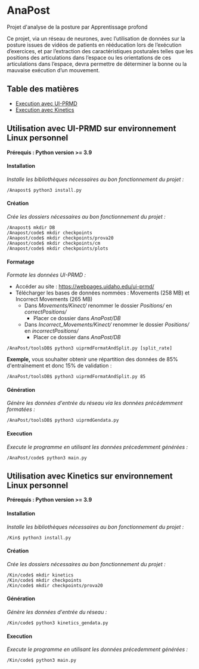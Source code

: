 # AnaPost
Projet d'analyse de la posture par Apprentissage profond

Ce projet, via un réseau de neurones, avec l’utilisation de données sur la posture issues de vidéos de patients en rééducation lors de l’exécution d’exercices, et par l’extraction des caractéristiques posturales telles que les positions des articulations dans l’espace ou les orientations de ces articulations dans l’espace, devra permettre de déterminer la bonne ou la mauvaise exécution d’un mouvement.

## Table des matières
* [Execution avec UI-PRMD](#utilisation-avec-ui-prmd-sur-environnement-linux-personnel)
* [Execution avec Kinetics](#utilisation-avec-kinetics-sur-environnement-linux-personnel)

## Utilisation avec UI-PRMD sur environnement Linux personnel

**Prérequis : Python version >= 3.9**

#### Installation
*Installe les bibliothèques nécessaires au bon fonctionnement du projet :*

```
/Anapost$ python3 install.py
```

#### Création
*Crée les dossiers nécessaires au bon fonctionnement du projet :*

```
/Anapost$ mkdir DB
/Anapost/code$ mkdir checkpoints
/Anapost/code$ mkdir checkpoints/prova20
/Anapost/code$ mkdir checkpoints/cm
/Anapost/code$ mkdir checkpoints/plots
```

#### Formatage
*Formate les données UI-PRMD :*

* Accéder au site : https://webpages.uidaho.edu/ui-prmd/
* Télécharger les bases de données nommées : Movements (258 MB) et Incorrect Movements (265 MB)
    * Dans *Movements/Kinect/* renommer le dossier *Positions/* en *correctPositions/*
        * Placer ce dossier dans *AnaPost/DB*
    * Dans *Incorrect_Movements/Kinect/* renommer le dossier *Positions/* en *incorrectPositions/*
        * Placer ce dossier dans *AnaPost/DB*

```
/AnaPost/toolsDB$ python3 uiprmdFormatAndSplit.py [split_rate]
```
**Exemple,** vous souhaiter obtenir une répartition des données de 85% d'entraînement et donc 15% de validation :
```
/AnaPost/toolsDB$ python3 uiprmdFormatAndSplit.py 85
```

#### Génération
*Génère les données d'entrée du réseau via les données précédemment formatées :*

```
/AnaPost/toolsDB$ python3 uiprmdGendata.py
```

#### Execution
*Execute le programme en utilisant les données précedemment générées :*

```
/AnaPost/code$ python3 main.py
```

## Utilisation avec Kinetics sur environnement Linux personnel

**Prérequis : Python version >= 3.9**

#### Installation
*Installe les bibliothèques nécessaires au bon fonctionnement du projet :*

```
/Kin$ python3 install.py
```

#### Création
*Crée les dossiers nécessaires au bon fonctionnement du projet :*

```
/Kin/code$ mkdir kinetics
/Kin/code$ mkdir checkpoints
/Kin/code$ mkdir checkpoints/prova20
```

#### Génération
*Génère les données d'entrée du réseau :*

```
/Kin/code$ python3 kinetics_gendata.py
```

#### Execution
*Execute le programme en utilisant les données précedemment générées :*

```
/Kin/code$ python3 main.py
```
